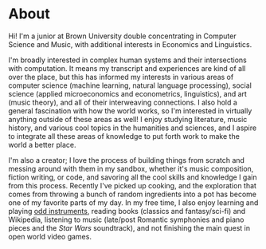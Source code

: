 # About

Hi! I'm a junior at Brown University double concentrating in Computer Science and Music, with additional interests in Economics and Linguistics.

I'm broadly interested in complex human systems and their intersections with computation. It means my transcript and experiences are kind of all over the place, but this has informed my interests in various areas of computer science (machine learning, natural language processing), social science (applied microeconomics and econometrics, linguistics), and art (music theory), and all of their interweaving connections. I also hold a general fascination with how the world works, so I'm interested in virtually anything outside of these areas as well! I enjoy studying literature, music history, and various cool topics in the humanities and sciences, and I aspire to integrate all these areas of knowledge to put forth work to make the world a better place.

I'm also a creator; I love the process of building things from scratch and messing around with them in my sandbox, whether it's music composition, fiction writing, or code, and savoring all the cool skills and knowledge I gain from this process. Recently I've picked up cooking, and the exploration that comes from throwing a bunch of random ingredients into a pot has become one of my favorite parts of my day. In my free time, I also enjoy learning and playing [odd instruments](https://www.instagram.com/evotamatone/), reading books (classics and fantasy/sci-fi) and Wikipedia, listening to music (late/post Romantic symphonies and piano pieces and the *Star Wars* soundtrack), and not finishing the main quest in open world video games.